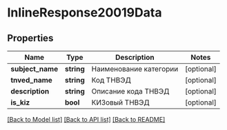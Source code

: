 # InlineResponse20019Data

## Properties
Name | Type | Description | Notes
------------ | ------------- | ------------- | -------------
**subject_name** | **string** | Наименование категории | [optional] 
**tnved_name** | **string** | Код ТНВЭД | [optional] 
**description** | **string** | Описание кода ТНВЭД | [optional] 
**is_kiz** | **bool** | КИЗовый ТНВЭД | [optional] 

[[Back to Model list]](../../README.md#documentation-for-models) [[Back to API list]](../../README.md#documentation-for-api-endpoints) [[Back to README]](../../README.md)

